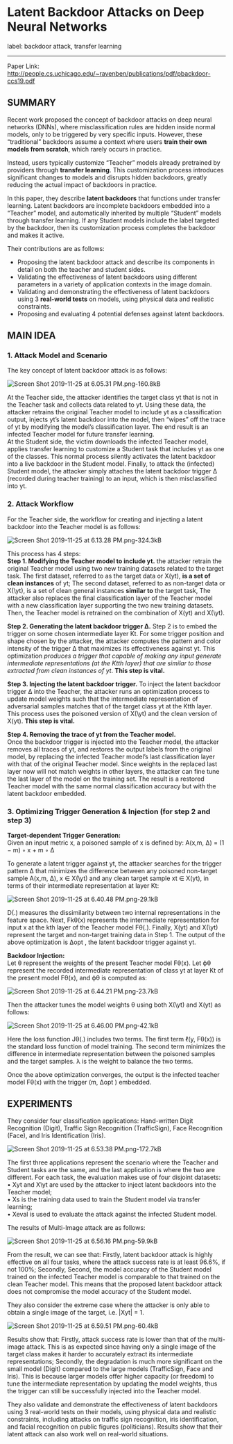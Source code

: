 ﻿# Latent Backdoor Attacks on Deep Neural Networks

label: backdoor attack, transfer learning 

---
Paper Link: http://people.cs.uchicago.edu/~ravenben/publications/pdf/pbackdoor-ccs19.pdf

## SUMMARY
Recent work proposed the concept of backdoor attacks on deep neural networks (DNNs), where misclassification rules are hidden inside normal models, only to be triggered by very specific inputs. However, these “traditional” backdoors assume a context where users **train their own models from scratch**, which rarely occurs in practice. 

Instead, users typically customize “Teacher” models already pretrained by providers through **transfer learning**. This customization process introduces significant changes to models and disrupts hidden backdoors, greatly reducing the actual impact of backdoors in practice.

In this paper, they describe **latent backdoors** that functions under transfer learning. Latent backdoors are incomplete backdoors embedded into a “Teacher” model, and automatically inherited by multiple “Student” models through transfer learning. If any Student models include the label targeted by the backdoor, then its customization process completes the backdoor and makes it active. 

Their contributions are as follows: 
- Proposing the latent backdoor attack and describe its components in detail on both the teacher and student sides.  
- Validating the effectiveness of latent backdoors using different parameters in a variety of application contexts in the image domain.  
- Validating and demonstrating the effectiveness of latent backdoors using 3 **real-world tests** on models, using physical data and realistic constraints.  
- Proposing and evaluating 4 potential defenses against latent backdoors. 

## MAIN IDEA
### 1. Attack Model and Scenario
The key concept of latent backdoor attack is as follows:

![Screen Shot 2019-11-25 at 6.05.31 PM.png-160.8kB][1]

At the Teacher side, the attacker identifies the target class yt that is not in the Teacher task and collects data related to yt. Using these data, the attacker retrains the original Teacher model to include yt as a classification output, injects yt’s latent backdoor into the model, then “wipes” off the trace of yt by modifying the model’s classification layer. The end result is an infected Teacher model for future transfer learning.  
At the Student side, the victim downloads the infected Teacher model, applies transfer learning to customize a Student task that includes yt as one of the classes. This normal process silently activates the latent backdoor into a live backdoor in the Student model. Finally, to attack the (infected) Student model, the attacker simply attaches the latent backdoor trigger ∆ (recorded during teacher training) to an input, which is then misclassified into yt.

### 2. Attack Workflow
For the Teacher side, the workflow for creating and injecting a latent backdoor into the Teacher model is as follows:

![Screen Shot 2019-11-25 at 6.13.28 PM.png-324.3kB][2]

This process has 4 steps:  
**Step 1. Modifying the Teacher model to include yt.**
the attacker retrain the original Teacher model using two new training datasets related to the target task. The first dataset, referred to as the target data or X(yt), **is a set of clean instances** of yt; The second dataset, referred to as non-target data or X(\yt), is a set of clean general instances **similar to** the target task, The attacker also replaces the final classification layer of the Teacher model with a new classification layer supporting the two new training datasets. Then, the Teacher model is retrained on the combination of X(yt) and X(\yt).  

**Step 2. Generating the latent backdoor trigger ∆.**
Step 2 is to embed the trigger on some chosen intermediate layer Kt. For some trigger position and shape chosen by the attacker, the attacker computes the pattern and color intensity of the trigger ∆ that maximizes its effectiveness against yt. This optimization *produces a trigger that capable of making any input generate intermediate representations (at the Ktth layer) that are similar to those extracted from clean instances of yt*. **This step is vital.**  

**Step 3. Injecting the latent backdoor trigger.**
To inject the latent backdoor trigger ∆ into the Teacher, the attacker runs an optimization process to update model weights such that the intermediate representation of adversarial samples matches that of the target class yt at the Ktth layer. This process uses the poisoned version of X(\yt) and the clean version of X(yt). **This step is vital.**  

**Step 4. Removing the trace of yt from the Teacher model.**  
Once the backdoor trigger is injected into the Teacher model, the attacker removes all traces of yt, and restores the output labels from the original model, by replacing the infected Teacher model’s last classification layer with that of the original Teacher model. Since weights in the replaced last layer now will not match weights in other layers, the attacker can fine tune the last layer of the model on the training set. The result is a restored Teacher model with the same normal classification accuracy but with the latent backdoor embedded.  

### 3. Optimizing Trigger Generation & Injection (for step 2 and step 3)

**Target-dependent Trigger Generation:**  
Given an input metric x, a poisoned sample of x is defined by: A(x,m, ∆) = (1 − m) ◦ x + m ◦ ∆   

To generate a latent trigger against yt, the attacker searches for the trigger pattern ∆ that minimizes the difference between any poisoned non-target sample A(x,m, ∆), x ∈ X(\yt) and any clean target sample xt ∈ X(yt), in terms of their intermediate representation at layer Kt:  

![Screen Shot 2019-11-25 at 6.40.48 PM.png-29.1kB][3]

D(.) measures the dissimilarity between two internal representations in the feature space. Next, Fkθ(x) represents the intermediate representation for input x at the kth layer of the Teacher model Fθ(.). Finally, X(yt) and X(\yt) represent the target and non-target training data in Step 1. The output of the above optimization is ∆opt , the latent backdoor trigger against yt.   

**Backdoor Injection:**  
Let θ represent the weights of the present Teacher model Fθ(x). Let ϕθ represent the recorded intermediate representation of class yt at layer Kt of the present model Fθ(x), and ϕθ is computed as:  

![Screen Shot 2019-11-25 at 6.44.21 PM.png-23.7kB][4]

Then the attacker tunes the model weights θ using both X(\yt) and X(yt) as follows:   

![Screen Shot 2019-11-25 at 6.46.00 PM.png-42.1kB][5]

Here the loss function Jθ(.) includes two terms. The first term ℓ(y, Fθ(x)) is the standard loss function of model training. The second term minimizes the difference in intermediate representation between the poisoned samples and the target samples. λ is the weight to balance the two terms.  

Once the above optimization converges, the output is the infected teacher model Fθ(x) with the trigger (m, ∆opt ) embedded.  


## EXPERIMENTS

They consider four classification applications: Hand-written Digit Recognition (Digit), Traffic Sign Recognition (TrafficSign), Face Recognition (Face), and Iris Identification (Iris). 

![Screen Shot 2019-11-25 at 6.53.38 PM.png-172.7kB][6]

The first three applications represent the scenario where the Teacher and Student tasks are the same, and the last application is where the two are different. For each task, the evaluation makes use of four disjoint datasets:  
• Xyt and X\yt are used by the attacker to inject latent backdoors into the Teacher model;  
• Xs is the training data used to train the Student model via transfer learning;  
• Xeval is used to evaluate the attack against the infected Student model.  

The results of Multi-Image attack are as follows: 

![Screen Shot 2019-11-25 at 6.56.16 PM.png-59.9kB][7]

From the result, we can see that: Firstly, latent backdoor attack is highly effective on all four tasks, where the attack success rate is at least 96.6%, if not 100%; Secondly, Second, the model accuracy of the Student model trained on the infected Teacher model is comparable to that trained on the clean Teacher model. This means that the proposed latent backdoor attack does not compromise the model accuracy of the Student model.   

They also consider the extreme case where the attacker is only able to obtain a single image of the target, i.e. |Xyt| = 1. 

![Screen Shot 2019-11-25 at 6.59.51 PM.png-60.4kB][8]

Results show that: Firstly, attack success rate is lower than that of the multi-image attack. This is as expected since having only a single image of the target class makes it harder to accurately extract its intermediate representations; Secondly, the degradation is much more significant on the small model (Digit) compared to the large models (TrafficSign, Face and Iris). This is because larger models offer higher capacity (or freedom) to tune the intermediate representation by updating the model weights, thus the trigger can still be successfully injected into the Teacher model.   

They also validate and demonstrate the effectiveness of latent backdoors using 3 real-world tests on their models, using physical data and realistic constraints, including attacks on traffic sign recognition, iris identification, and facial recognition on public figures (politicians). Results show that their latent attack can also work well on real-world situations. 


  [1]: http://static.zybuluo.com/Shenao/tlkfjlmkdz183526a3ugotia/Screen%20Shot%202019-11-25%20at%206.05.31%20PM.png
  [2]: http://static.zybuluo.com/Shenao/g72amzoe3spv3lwr2ptf0tok/Screen%20Shot%202019-11-25%20at%206.13.28%20PM.png
  [3]: http://static.zybuluo.com/Shenao/egy8pwk9y2gthbein07szf86/Screen%20Shot%202019-11-25%20at%206.40.48%20PM.png
  [4]: http://static.zybuluo.com/Shenao/fxy4cgea5mp7vp3csilbf971/Screen%20Shot%202019-11-25%20at%206.44.21%20PM.png
  [5]: http://static.zybuluo.com/Shenao/4jb2wd9tmp7quu3ym7fd18tg/Screen%20Shot%202019-11-25%20at%206.46.00%20PM.png
  [6]: http://static.zybuluo.com/Shenao/ta4uypeykski435bmeug3aa5/Screen%20Shot%202019-11-25%20at%206.53.38%20PM.png
  [7]: http://static.zybuluo.com/Shenao/2iw5m0slvbp6e6hqfhxkjf7f/Screen%20Shot%202019-11-25%20at%206.56.16%20PM.png
  [8]: http://static.zybuluo.com/Shenao/niz03ikfb22tsah62g1cfe5d/Screen%20Shot%202019-11-25%20at%206.59.51%20PM.png